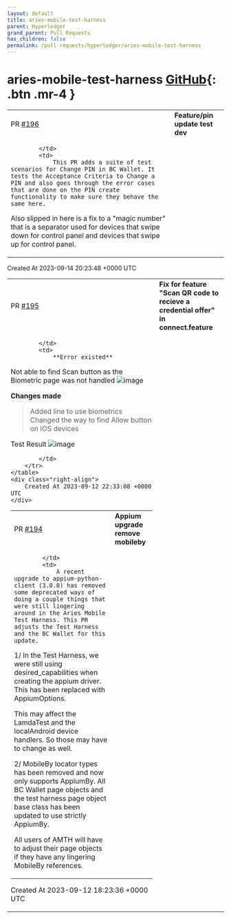 ```yaml
---
layout: default
title: aries-mobile-test-harness
parent: Hyperledger
grand_parent: Pull Requests
has_children: false
permalink: /pull-requests/hyperledger/aries-mobile-test-harness
---
```


# aries-mobile-test-harness <span class="fs-3 right-align">[GitHub](https://github.com/hyperledger/aries-mobile-test-harness){: .btn .mr-4 }</span>


<div>
    <table>
        <tr>
            <td>
                PR <a href="https://github.com/hyperledger/aries-mobile-test-harness/pull/196" class=".btn">#196</a>
            </td>
            <td>
                <b>
                    Feature/pin update test dev
                </b>
            </td>
        </tr>
        <tr>
            <td>
                
            </td>
            <td>
                This PR adds a suite of test scenarios for Change PIN in BC Wallet. It tests the Acceptance Criteria to Change a PIN and also goes through the error cases that are done on the PIN create functionality to make sure they behave the same here. 

Also slipped in here is a fix to a "magic number" that is a separator used for devices that swipe down for control panel and  devices that swipe up for control panel.
            </td>
        </tr>
    </table>
    <div class="right-align">
        Created At 2023-09-14 20:23:48 +0000 UTC
    </div>
</div>

<div>
    <table>
        <tr>
            <td>
                PR <a href="https://github.com/hyperledger/aries-mobile-test-harness/pull/195" class=".btn">#195</a>
            </td>
            <td>
                <b>
                    Fix for feature "Scan QR code to recieve a credential offer" in connect.feature
                </b>
            </td>
        </tr>
        <tr>
            <td>
                
            </td>
            <td>
                **Error existed**
Not able to find Scan button as the Biometric page was not handled 
![image](https://github.com/hyperledger/aries-mobile-test-harness/assets/79985154/711e4746-463f-43ec-8781-bf55eda5683c)

**Changes made**

> Added line to use biometrics
> Changed the way to find Allow button on IOS devices

Test Result
![image](https://github.com/hyperledger/aries-mobile-test-harness/assets/79985154/3ae0989e-55d1-4fd4-81b2-832586ccc9f2)

            </td>
        </tr>
    </table>
    <div class="right-align">
        Created At 2023-09-12 22:33:08 +0000 UTC
    </div>
</div>

<div>
    <table>
        <tr>
            <td>
                PR <a href="https://github.com/hyperledger/aries-mobile-test-harness/pull/194" class=".btn">#194</a>
            </td>
            <td>
                <b>
                    Appium upgrade remove mobileby
                </b>
            </td>
        </tr>
        <tr>
            <td>
                
            </td>
            <td>
                A recent upgrade to appium-python-client (3.0.0) has removed some deprecated ways of doing a couple things that were still lingering around in the Aries Mobile Test Harness. This PR adjusts the Test Harness and the BC Wallet for this update. 

1/ In the Test Harness, we were still using desired_capabilities when creating the appium driver. This has been replaced with AppiumOptions. 

This may affect the LamdaTest and the localAndroid device handlers. So those may have to change as well. 

2/ MobileBy locator types has been removed and now only supports AppiumBy. All BC Wallet page objects and the test harness page object base class has been updated to use strictly AppiumBy. 

All users of AMTH will have to adjust their page objects if they have any lingering MobileBy references. 
            </td>
        </tr>
    </table>
    <div class="right-align">
        Created At 2023-09-12 18:23:36 +0000 UTC
    </div>
</div>

